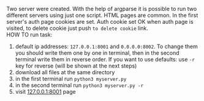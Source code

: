 Two server were created. With the help of argparse it is possible to run two
different servers using just one script.
HTML pages are common. In the first server's auth page 
cookies are set.
Auth cookie set OK when auth page is visited, to delete cookie just push 
`to delete cookie` link.  
HOW TO run task:
1) default ip addresses: `127.0.0.1:8001` and `0.0.0.0:8002`. To change them you should
write them one by one in terminal, then in the second
 terminal write them in reverse order. If you want to use defaults: 
 use `-r` key for reverse (will be shown at the next steps)
2) download all files at the same directory
3) in the first terminal run `python3 myserver.py`
4) in the second terminal run `python3 myserver.py -r`
5) visit [127.0.0.1:8001](http://127.0.0.1:8001) page
